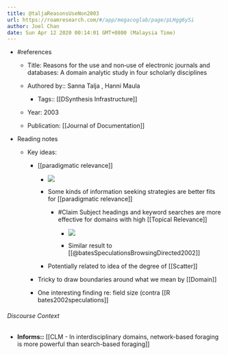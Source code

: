 ```yaml
---
title: @taljaReasonsUseNon2003
url: https://roamresearch.com/#/app/megacoglab/page/pLHgg6ySi
author: Joel Chan
date: Sun Apr 12 2020 00:14:01 GMT+0800 (Malaysia Time)
---
```


- #references

    - Title: Reasons for the use and non‐use of electronic journals and databases: A domain analytic study in four scholarly disciplines

    - Authored by::  Sanna Talja ,  Hanni Maula

        - Tags:: [[DSynthesis Infrastructure]]

    - Year: 2003

    - Publication: [[Journal of Documentation]]
- Reading notes

    - Key ideas:

        - [[paradigmatic relevance]]

            - ![](https://firebasestorage.googleapis.com/v0/b/firescript-577a2.appspot.com/o/imgs%2Fapp%2Fmegacoglab%2FU9qtg2BxYc?alt=media&token=70f344e8-d8c9-4ec1-83f3-82f47b57223c)

            - Some kinds of information seeking strategies are better fits for [[paradigmatic relevance]]

                - #Claim Subject headings and keyword searches are more effective for domains with high [[Topical Relevance]]

                    - ![](https://firebasestorage.googleapis.com/v0/b/firescript-577a2.appspot.com/o/imgs%2Fapp%2Fmegacoglab%2FLF1wkGRf96?alt=media&token=11d43d24-35ab-4e25-89b1-27cf4ad94bd6)

                    - Similar result to [[@batesSpeculationsBrowsingDirected2002]]

            - Potentially related to idea of the degree of [[Scatter]]

        - Tricky to draw boundaries around what we mean by [[Domain]]

        - One interesting finding re: field size (contra [[R bates2002speculations]]

###### Discourse Context

- **Informs::** [[CLM - In interdisciplinary domains, network-based foraging is more powerful than search-based foraging]]
